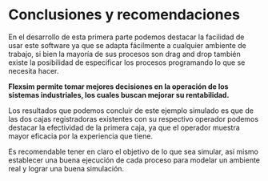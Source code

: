 # Conclusiones y recomendaciones

En el desarrollo de esta primera parte podemos destacar la facilidad de usar este software ya que se adapta fácilmente a cualquier ambiente de trabajo, si bien la mayoría de sus procesos son drag and drop también existe la posibilidad de especificar los procesos programando lo que se necesita hacer.

**Flexsim permite tomar mejores decisiones en la operación de los sistemas industriales, los cuales buscan mejorar su rentabilidad.**

Los resultados que podemos concluir de este ejemplo simulado es que de las dos cajas registradoras existentes con su respectivo operador podemos destacar la efectividad de la primera caja, ya que el operador muestra mayor eficacia por la experiencia que tiene.

Es recomendable tener en claro el objetivo de lo que sea simular, así mismo establecer una buena ejecución de cada proceso para modelar un ambiente real y lograr una buena simulación.
